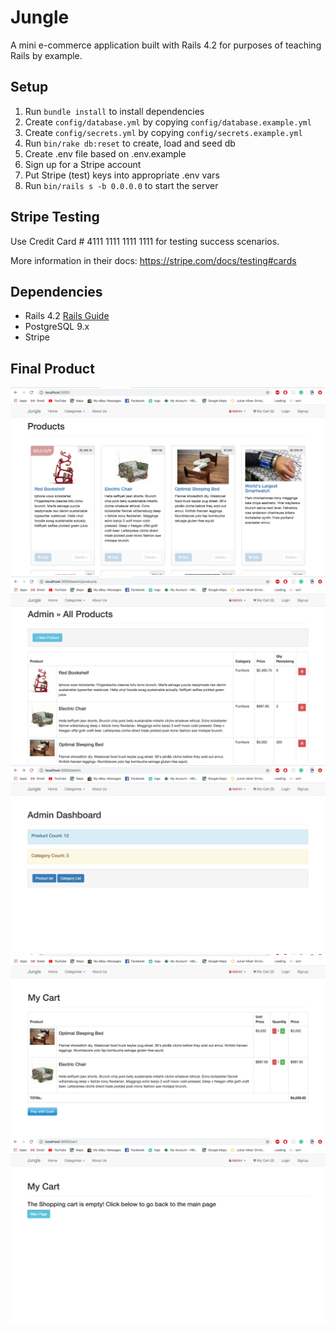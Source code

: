 # Jungle

A mini e-commerce application built with Rails 4.2 for purposes of teaching Rails by example.


## Setup

1. Run `bundle install` to install dependencies
2. Create `config/database.yml` by copying `config/database.example.yml`
3. Create `config/secrets.yml` by copying `config/secrets.example.yml`
4. Run `bin/rake db:reset` to create, load and seed db
5. Create .env file based on .env.example
6. Sign up for a Stripe account
7. Put Stripe (test) keys into appropriate .env vars
8. Run `bin/rails s -b 0.0.0.0` to start the server

## Stripe Testing

Use Credit Card # 4111 1111 1111 1111 for testing success scenarios.

More information in their docs: <https://stripe.com/docs/testing#cards>

## Dependencies

* Rails 4.2 [Rails Guide](http://guides.rubyonrails.org/v4.2/)
* PostgreSQL 9.x
* Stripe

## Final Product

!["This is the main page"](https://github.com/kogantimounika/jungle-rails/blob/master/docs/main_page.png)
!["This is the admin products page"](https://github.com/kogantimounika/jungle-rails/blob/master/docs/admin_products.png)
!["This is the admin dashboard"](https://github.com/kogantimounika/jungle-rails/blob/master/docs/admin_dashboard.png)
!["This is my cart page"](https://github.com/kogantimounika/jungle-rails/blob/master/docs/my_cart.png)
!["This is empty cart page"](https://github.com/kogantimounika/jungle-rails/blob/master/docs/empty_cart.png)
